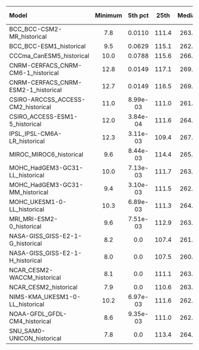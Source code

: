 Model | Minimum | 5th pct | 25th | Median | 75th | 95th pct | Maximum
 :-- |  :--:  |  :--:  |  :--:  |  :--:  |  :--:  |  :--:  |  :--: 
BCC_BCC-CSM2-MR_historical |     7.8 |  0.0110 |   111.4 |   263.3 |   312.0 |   337.9 |     7.8
BCC_BCC-ESM1_historical |     9.5 |  0.0629 |   115.1 |   262.4 |   312.2 |   337.0 |     9.5
CCCma_CanESM5_historical |    10.0 |  0.0788 |   115.6 |   266.4 |   315.4 |   340.2 |    10.0
CNRM-CERFACS_CNRM-CM6-1_historical |    12.8 |  0.0149 |   117.1 |   269.0 |   323.5 |   343.6 |    12.8
CNRM-CERFACS_CNRM-ESM2-1_historical |    12.7 |  0.0149 |   116.5 |   269.1 |   321.7 |   343.2 |    12.7
CSIRO-ARCCSS_ACCESS-CM2_historical |    11.0 |  8.99e-03 |   111.0 |   261.9 |   311.4 |   337.2 |    11.0
CSIRO_ACCESS-ESM1-5_historical |    12.0 |  3.84e-04 |   111.6 |   264.9 |   316.3 |   341.0 |    12.0
IPSL_IPSL-CM6A-LR_historical |    12.3 |  3.11e-03 |   109.4 |   267.1 |   317.3 |   341.6 |    12.3
MIROC_MIROC6_historical |     9.6 |  8.44e-03 |   114.4 |   265.3 |   320.2 |   344.2 |     9.6
MOHC_HadGEM3-GC31-LL_historical |    10.0 |  7.13e-03 |   111.7 |   263.3 |   314.2 |   339.2 |    10.5
MOHC_HadGEM3-GC31-MM_historical |     9.4 |  3.10e-03 |   111.5 |   262.8 |   314.3 |   339.2 |    10.3
MOHC_UKESM1-0-LL_historical |    10.3 |  6.89e-03 |   111.3 |   264.0 |   314.3 |   339.4 |    10.4
MRI_MRI-ESM2-0_historical |     9.6 |  7.51e-03 |   112.9 |   263.0 |   312.8 |   338.4 |     9.6
NASA-GISS_GISS-E2-1-G_historical |     8.2 | 0.0 |   107.4 |   261.2 |   310.9 |   335.5 |     8.4
NASA-GISS_GISS-E2-1-H_historical |     8.0 | 0.0 |   107.5 |   260.6 |   309.5 |   335.1 |     8.5
NCAR_CESM2-WACCM_historical |     8.1 | 0.0 |   111.1 |   263.6 |   312.9 |   338.7 |     8.1
NCAR_CESM2_historical |     7.9 | 0.0 |   110.6 |   263.3 |   312.6 |   338.4 |     8.1
NIMS-KMA_UKESM1-0-LL_historical |    10.2 |  6.97e-03 |   111.6 |   262.6 |   314.7 |   339.5 |    10.3
NOAA-GFDL_GFDL-CM4_historical |     8.6 |  9.35e-03 |   111.0 |   262.9 |   313.2 |   338.0 |     9.4
SNU_SAM0-UNICON_historical |     7.8 | 0.0 |   113.4 |   264.9 |   316.9 |   340.1 |     8.3
